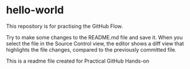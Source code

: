 # hello-world
This repository is for practising the GitHub Flow.

Try to make some changes to the README.md file and save it. When you select the file in
the Source Control view, the editor shows a diff view that highlights the file changes,
compared to the previously committed file.

This is a readme file created for Practical GitHub Hands-on
